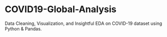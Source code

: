 # COVID19-Global-Analysis
Data Cleaning, Visualization, and Insightful EDA on COVID-19 dataset using Python &amp; Pandas.
